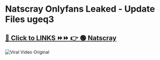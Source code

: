 
 # Natscray Onlyfans Leaked - Update Files ugeq3

## <h2><a href="https://clipsfans.com/Natscray&ref=git">🔗 Click to LINKS ⏩⏩ 👉 🟢 Natscray </a></h2>

<a href="https://clipsfans.com/Natscray&ref=git" rel="nofollow" data-target="animated-image.originalLink"><img src="https://i.ibb.co.com/xMMVF88/686577567.gif" alt="Viral Video Original" style="max-width: 100%; display: inline-block;" data-target="animated-image.originalImage"></a>

